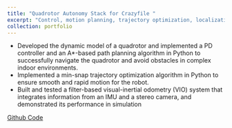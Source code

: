 ```yaml
---
title: "Quadrotor Autonomy Stack for Crazyfile "
excerpt: "Control, motion planning, trajectory optimization, localization for quadrotor<img src='/images/meam620-min.png' width=400 height=300>"
collection: portfolio
---
```

- Developed the dynamic model of a quadrotor and implemented a PD controller and an A*-based path planning
algorithm in Python to successfully navigate the quadrotor and avoid obstacles in complex indoor environments.
- Implemented a min-snap trajectory optimization algorithm in Python to ensure smooth and rapid motion for
the robot.
- Built and tested a filter-based visual-inertial odometry (VIO) system that integrates information from an IMU and
a stereo camera, and demonstrated its performance in simulation

[Github Code](https://github.com/RollingOat/control-path-planning-trajectory-optimization-of-a-quadrotor)
